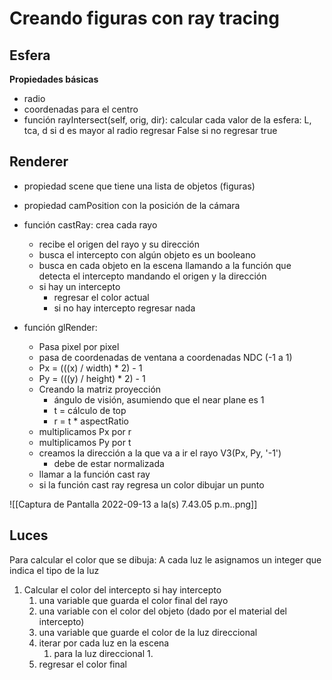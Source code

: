 # Creando figuras con ray tracing

## Esfera
**Propiedades básicas**
- radio
- coordenadas para el centro
- función rayIntersect(self, orig, dir):
	calcular cada valor de la esfera: L, tca, d
	si d es mayor al radio regresar False
	si no regresar true
	


## Renderer
- propiedad scene que tiene una lista de objetos (figuras)
- propiedad camPosition con la posición de la cámara
- función castRay: crea cada rayo
	- recibe el origen del rayo y su dirección
	- busca el intercepto con algún objeto es un booleano
	- busca en cada objeto en la escena llamando a la función que detecta el intercepto mandando el origen y la dirección
	- si hay un intercepto
		- regresar el color actual
		- si no hay intercepto regresar nada

- función glRender: 
	- Pasa pixel por pixel
	- pasa de coordenadas de ventana a coordenadas NDC (-1 a 1)
	- Px  = (((x) / width) * 2) - 1
	- Py = (((y) / height) * 2) - 1
	- Creando la matriz proyección 
		- ángulo de visión, asumiendo que el near plane es 1
		- t = cálculo de top
		- r = t * aspectRatio
	- multiplicamos Px por r 
	- multiplicamos Py por t
	- creamos la dirección a la que va a ir el rayo V3(Px, Py, '-1') 
		- debe de estar normalizada
	- llamar a la función cast ray
	- si la función cast ray regresa un color dibujar un punto 








![[Captura de Pantalla 2022-09-13 a la(s) 7.43.05 p.m..png]]


## Luces

Para calcular el color que se dibuja:
A cada luz le asignamos un integer que indica el tipo de la luz

1. Calcular el color del intercepto si hay intercepto
	1. una variable que guarda el color final del rayo
	2. una variable con el color del objeto (dado por el material del intercepto)
	3. una variable que guarde el color de la luz direccional
	4. iterar por cada luz en la escena
		1. para la luz direccional
			1. 
	5. regresar el color final